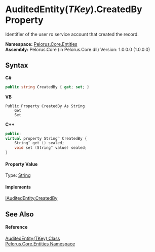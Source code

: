 # AuditedEntity(*TKey*).CreatedBy Property 
 

Identifier of the user ro service account that created the record.

**Namespace:**&nbsp;<a href="20086FC9">Pelorus.Core.Entities</a><br />**Assembly:**&nbsp;Pelorus.Core (in Pelorus.Core.dll) Version: 1.0.0.0 (1.0.0.0)

## Syntax

**C#**<br />
``` C#
public string CreatedBy { get; set; }
```

**VB**<br />
``` VB
Public Property CreatedBy As String
	Get
	Set
```

**C++**<br />
``` C++
public:
virtual property String^ CreatedBy {
	String^ get () sealed;
	void set (String^ value) sealed;
}
```


#### Property Value
Type: <a href="http://msdn2.microsoft.com/en-us/library/s1wwdcbf" target="_blank">String</a>

#### Implements
<a href="7482790A">IAuditedEntity.CreatedBy</a><br />

## See Also


#### Reference
<a href="7E472187">AuditedEntity(TKey) Class</a><br /><a href="20086FC9">Pelorus.Core.Entities Namespace</a><br />